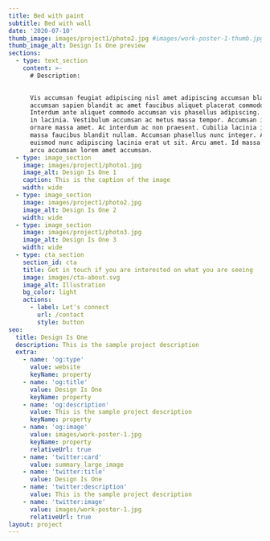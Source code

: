 ```yaml
---
title: Bed with paint
subtitle: Bed with wall
date: '2020-07-10'
thumb_image: images/project1/photo2.jpg #images/work-poster-1-thumb.jpg
thumb_image_alt: Design Is One preview
sections:
  - type: text_section
    content: >-
      # Description:

      
      Vis accumsan feugiat adipiscing nisl amet adipiscing accumsan blandit
      accumsan sapien blandit ac amet faucibus aliquet placerat commodo.
      Interdum ante aliquet commodo accumsan vis phasellus adipiscing. Ornare a
      in lacinia. Vestibulum accumsan ac metus massa tempor. Accumsan in lacinia
      ornare massa amet. Ac interdum ac non praesent. Cubilia lacinia interdum
      massa faucibus blandit nullam. Accumsan phasellus nunc integer. Accumsan
      euismod nunc adipiscing lacinia erat ut sit. Arcu amet. Id massa aliquet
      arcu accumsan lorem amet accumsan.
  - type: image_section
    image: images/project1/photo1.jpg
    image_alt: Design Is One 1
    caption: This is the caption of the image
    width: wide
  - type: image_section
    image: images/project1/photo2.jpg
    image_alt: Design Is One 2
    width: wide
  - type: image_section
    image: images/project1/photo3.jpg
    image_alt: Design Is One 3
    width: wide
  - type: cta_section
    section_id: cta
    title: Get in touch if you are interested on what you are seeing
    image: images/cta-about.svg
    image_alt: Illustration
    bg_color: light
    actions:
      - label: Let's connect
        url: /contact
        style: button
seo:
  title: Design Is One
  description: This is the sample project description
  extra:
    - name: 'og:type'
      value: website
      keyName: property
    - name: 'og:title'
      value: Design Is One
      keyName: property
    - name: 'og:description'
      value: This is the sample project description
      keyName: property
    - name: 'og:image'
      value: images/work-poster-1.jpg
      keyName: property
      relativeUrl: true
    - name: 'twitter:card'
      value: summary_large_image
    - name: 'twitter:title'
      value: Design Is One
    - name: 'twitter:description'
      value: This is the sample project description
    - name: 'twitter:image'
      value: images/work-poster-1.jpg
      relativeUrl: true
layout: project
---
```

